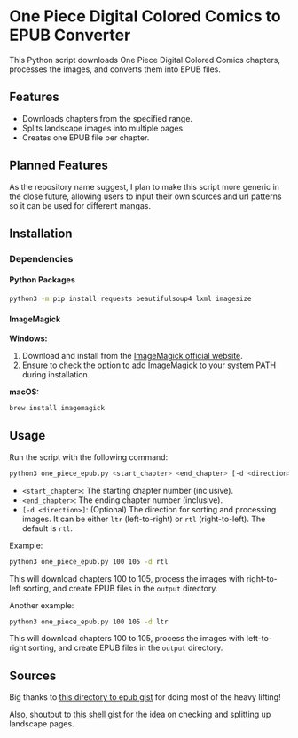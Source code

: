 # One Piece Digital Colored Comics to EPUB Converter
This Python script downloads One Piece Digital Colored Comics chapters, processes the images, and converts them into EPUB files.

## Features
- Downloads chapters from the specified range.
- Splits landscape images into multiple pages.
- Creates one EPUB file per chapter.
 
## Planned Features
As the repository name suggest, I plan to make this script more generic in the close future, allowing users to input their own sources and url patterns so it can be used for different mangas.

## Installation

### Dependencies

#### Python Packages
```bash
python3 -m pip install requests beautifulsoup4 lxml imagesize
```

#### ImageMagick

**Windows:**
1. Download and install from the [ImageMagick official website](https://imagemagick.org/script/download.php).
2. Ensure to check the option to add ImageMagick to your system PATH during installation.

**macOS:**
```bash
brew install imagemagick
```

## Usage

Run the script with the following command:
```bash
python3 one_piece_epub.py <start_chapter> <end_chapter> [-d <direction>]
```

- `<start_chapter>`: The starting chapter number (inclusive).
- `<end_chapter>`: The ending chapter number (inclusive).
- `[-d <direction>]`: (Optional) The direction for sorting and processing images. It can be either `ltr` (left-to-right) or `rtl` (right-to-left). The default is `rtl`.

Example:
```bash
python3 one_piece_epub.py 100 105 -d rtl
```

This will download chapters 100 to 105, process the images with right-to-left sorting, and create EPUB files in the `output` directory.

Another example:
```bash
python3 one_piece_epub.py 100 105 -d ltr
```

This will download chapters 100 to 105, process the images with left-to-right sorting, and create EPUB files in the `output` directory.

## Sources

Big thanks to [this directory to epub gist](https://gist.github.com/daniel-j/613a506a0ec9c7037897c4b3afa8e41e) for doing most of the heavy lifting!

Also, shoutout to [this shell gist](https://gist.github.com/imkh/1e349de95879d22445550f3ac222fc0f) for the idea on checking and splitting up landscape pages.
